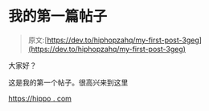 # 我的第一篇帖子

> 原文:[https://dev.to/hiphopzahq/my-first-post-3geg](https://dev.to/hiphopzahq/my-first-post-3geg)

大家好？

这是我的第一个帖子。很高兴来到这里

[https://hippo . com](https://hiphopza.com)